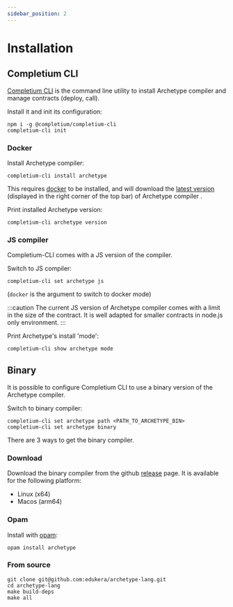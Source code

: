 ```yaml
---
sidebar_position: 2
---
```


# Installation

## Completium CLI

[Completium CLI](https://www.npmjs.com/package/@completium/completium-cli) is the command line utility to install Archetype compiler and manage contracts (deploy, call).

Install it and init its configuration:
```
npm i -g @completium/completium-cli
completium-cli init
```

### Docker

Install Archetype compiler:
```
completium-cli install archetype
```

This requires [docker](https://www.docker.com/products/docker-desktop/) to be installed, and will download the [latest version](https://hub.docker.com/r/completium/archetype) (displayed in the right corner of the top bar) of Archetype compiler .

Print installed Archetype version:
```
completium-cli archetype version
```

### JS compiler

Completium-CLI comes with a JS version of the compiler.

Switch to JS compiler:
```
completium-cli set archetype js
```
(`docker` is the argument to switch to docker mode)

:::caution
The current JS version of Archetype compiler comes with a limit in the size of the contract. It is well adapted for smaller contracts in node.js only environment.
:::

Print Archetype's install 'mode':
```bash
completium-cli show archetype mode
```

## Binary

It is possible to configure Completium CLI to use a binary version of the Archetype compiler.

Switch to binary compiler:
```
completium-cli set archetype path <PATH_TO_ARCHETYPE_BIN>
completium-cli set archetype binary
```

There are 3 ways to get the binary compiler.

### Download

Download the binary compiler from the github [release](https://github.com/edukera/archetype-lang/releases/latest) page. It is available for the following platform:
* Linux (x64)
* Macos (arm64)

### Opam

Install with [opam](https://opam.ocaml.org/):
```
opam install archetype
```

### From source

```
git clone git@github.com:edukera/archetype-lang.git
cd archetype-lang
make build-deps
make all
```

